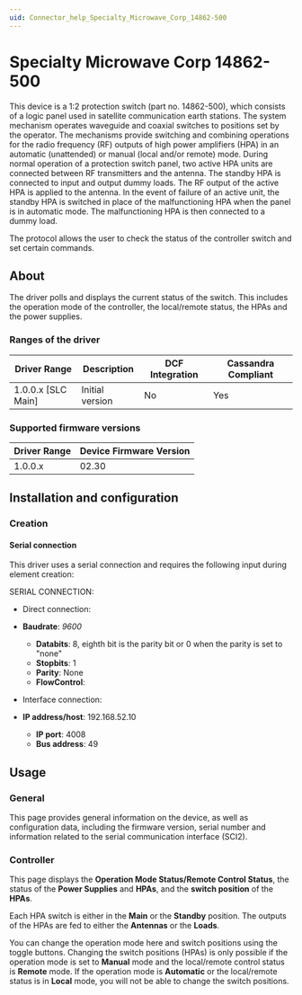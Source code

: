 ```yaml
---
uid: Connector_help_Specialty_Microwave_Corp_14862-500
---
```


# Specialty Microwave Corp 14862-500

This device is a 1:2 protection switch (part no. 14862-500), which consists of a logic panel used in satellite communication earth stations. The system mechanism operates waveguide and coaxial switches to positions set by the operator. The mechanisms provide switching and combining operations for the radio frequency (RF) outputs of high power amplifiers (HPA) in an automatic (unattended) or manual (local and/or remote) mode. During normal operation of a protection switch panel, two active HPA units are connected between RF transmitters and the antenna. The standby HPA is connected to input and output dummy loads. The RF output of the active HPA is applied to the antenna. In the event of failure of an active unit, the standby HPA is switched in place of the malfunctioning HPA when the panel is in automatic mode. The malfunctioning HPA is then connected to a dummy load.

The protocol allows the user to check the status of the controller switch and set certain commands.

## About

The driver polls and displays the current status of the switch. This includes the operation mode of the controller, the local/remote status, the HPAs and the power supplies.

### Ranges of the driver

| **Driver Range**     | **Description** | **DCF Integration** | **Cassandra Compliant** |
|----------------------|-----------------|---------------------|-------------------------|
| 1.0.0.x \[SLC Main\] | Initial version | No                  | Yes                     |

### Supported firmware versions

| **Driver Range** | **Device Firmware Version** |
|------------------|-----------------------------|
| 1.0.0.x          | 02.30                       |

## Installation and configuration

### Creation

#### Serial connection

This driver uses a serial connection and requires the following input during element creation:

SERIAL CONNECTION:

- Direct connection:

- **Baudrate**: *9600*
  - **Databits**: 8, eighth bit is the parity bit or 0 when the parity is set to "none"
  - **Stopbits**: 1
  - **Parity**: None
  - **FlowControl**:

- Interface connection:

- **IP address/host**: 192.168.52.10
  - **IP port**: 4008
  - **Bus address**: 49

## Usage

### General

This page provides general information on the device, as well as configuration data, including the firmware version, serial number and information related to the serial communication interface (SCI2).

### Controller

This page displays the **Operation Mode Status/Remote Control Status**, the status of the **Power Supplies** and **HPAs**, and the **switch position** of the **HPAs**.

Each HPA switch is either in the **Main** or the **Standby** position. The outputs of the HPAs are fed to either the **Antennas** or the **Loads**.

You can change the operation mode here and switch positions using the toggle buttons. Changing the switch positions (HPAs) is only possible if the operation mode is set to **Manual** mode and the local/remote control status is **Remote** mode. If the operation mode is **Automatic** or the local/remote status is in **Local** mode, you will not be able to change the switch positions.
